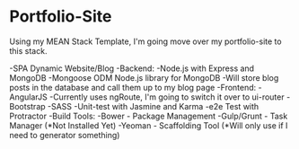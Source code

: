 # Portfolio-Site
Using my MEAN Stack Template, I'm going move over my portfolio-site to this stack.


  -SPA Dynamic Website/Blog
  -Backend:
    -Node.js with Express and MongoDB
      -Mongoose ODM Node.js library for MongoDB
    -Will store blog posts in the database and call them up to my blog page
  -Frontend:
    -AngularJS
      -Currently uses ngRoute, I'm going to switch it over to ui-router
    -Bootstrap
    -SASS
    -Unit-test with Jasmine and Karma
    -e2e Test with Protractor
  -Build Tools:
    -Bower - Package Management
    -Gulp/Grunt - Task Manager (*Not Installed Yet)
    -Yeoman - Scaffolding Tool (*Will only use if I need to generator something)
